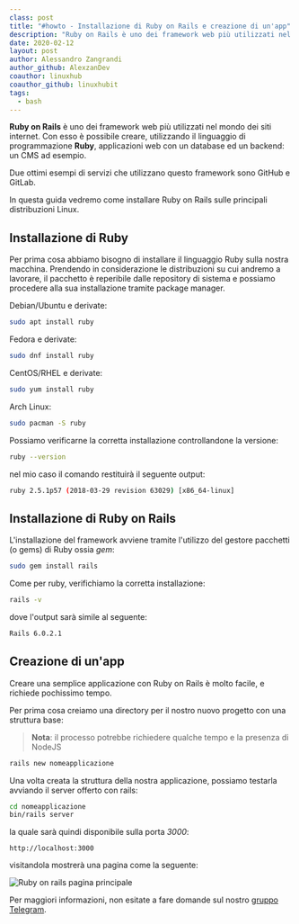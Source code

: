 ```yaml
---
class: post
title: "#howto - Installazione di Ruby on Rails e creazione di un'app"
description: "Ruby on Rails è uno dei framework web più utilizzati nel mondo dei siti internet. Con esso è possibile creare, utilizzando il linguaggio.."
date: 2020-02-12
layout: post
author: Alessandro Zangrandi
author_github: AlexzanDev
coauthor: linuxhub
coauthor_github: linuxhubit
tags:
  - bash
---
```

**Ruby on Rails** è uno dei framework web più utilizzati nel mondo dei siti internet. Con esso è possibile creare, utilizzando il linguaggio di programmazione **Ruby**, applicazioni web con un database ed un backend: un CMS ad esempio. 

Due ottimi esempi di servizi che utilizzano questo framework sono GitHub e GitLab.

In questa guida vedremo come installare Ruby on Rails sulle principali distribuzioni Linux.

## Installazione di Ruby

Per prima cosa abbiamo bisogno di installare il linguaggio Ruby sulla nostra macchina. Prendendo in considerazione le distribuzioni su cui andremo a lavorare, il pacchetto è reperibile dalle repository di sistema e possiamo procedere alla sua installazione tramite package manager.

Debian/Ubuntu e derivate:

```bash
sudo apt install ruby
```

Fedora e derivate:

```bash
sudo dnf install ruby
```

CentOS/RHEL e derivate:

```bash
sudo yum install ruby
```

Arch Linux:

```bash
sudo pacman -S ruby
```

Possiamo verificarne la corretta installazione controllandone la versione:

```bash
ruby --version
```
nel mio caso il comando restituirà il seguente output:

```bash
ruby 2.5.1p57 (2018-03-29 revision 63029) [x86_64-linux]
```

## Installazione di Ruby on Rails

L'installazione del framework avviene tramite l'utilizzo del gestore pacchetti (o gems) di Ruby ossia *gem*:

```bash
sudo gem install rails
```

Come per ruby, verifichiamo la corretta installazione:

```bash
rails -v
```

dove l'output sarà simile al seguente:

```bash
Rails 6.0.2.1
```

## Creazione di un'app

Creare una semplice applicazione con Ruby on Rails è molto facile, e richiede pochissimo tempo.

Per prima cosa creiamo una directory per il nostro nuovo progetto con una struttura base:

> **Nota**: il processo potrebbe richiedere qualche tempo e la presenza di NodeJS

```bash
rails new nomeapplicazione
```

Una volta creata la struttura della nostra applicazione, possiamo testarla avviando il server offerto con rails:

```bash
cd nomeapplicazione
bin/rails server
```

la quale sarà quindi disponibile sulla porta *3000*:

```
http://localhost:3000
```

visitandola mostrerà una pagina come la seguente:

![Ruby on rails pagina principale](storage/ruby-on-rails-main-page.jpg)

Per maggiori informazioni, non esitate a fare domande sul nostro <a href="https://t.me/linuxpeople">gruppo Telegram</a>.